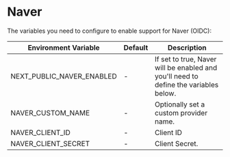 # Naver

The variables you need to configure to enable support for Naver (OIDC):

| Environment Variable         | Default | Description                                                                                        |
| ---------------------------- | ------- |----------------------------------------------------------------------------------------------------|
| NEXT_PUBLIC_NAVER_ENABLED | -       | If set to true, Naver will be enabled and you'll need to define the variables below. |
| NAVER_CUSTOM_NAME         | -       | Optionally set a custom provider name.                                                             |
| NAVER_CLIENT_ID           | -       | Client ID                                                                                          |
| NAVER_CLIENT_SECRET       | -       | Client Secret.                                                                                     |
